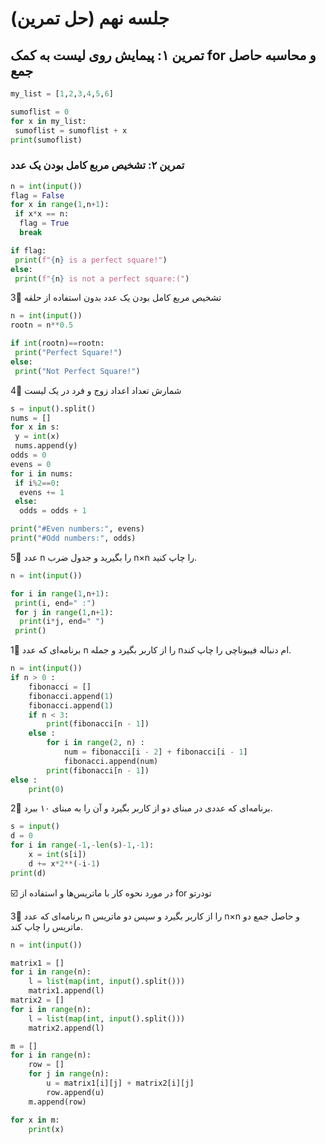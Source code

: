 # جلسه نهم (حل تمرین)

 ## تمرین ۱: پیمایش روی لیست به کمک for و محاسبه حاصل جمع
```python
my_list = [1,2,3,4,5,6]

sumoflist = 0
for x in my_list:
 sumoflist = sumoflist + x
print(sumoflist)
```
### تمرین ۲: تشخیص مربع کامل بودن یک عدد
```python
n = int(input())
flag = False
for x in range(1,n+1):
 if x*x == n:
  flag = True
  break

if flag:
 print(f"{n} is a perfect square!")
else:
 print(f"{n} is not a perfect square:(")
```
3⃣ تشخیص مربع کامل بودن یک عدد بدون استفاده از حلقه
```python
n = int(input())
rootn = n**0.5

if int(rootn)==rootn:
 print("Perfect Square!")
else:
 print("Not Perfect Square!")
```
4⃣ شمارش تعداد اعداد زوج و فرد در یک لیست
```python
s = input().split()
nums = []
for x in s:
 y = int(x)
 nums.append(y)
odds = 0
evens = 0
for i in nums:
 if i%2==0:
  evens += 1
 else:
  odds = odds + 1

print("#Even numbers:", evens)
print("#Odd numbers:", odds)
```
5⃣ عدد n را بگیرید و جدول ضرب n×n را چاپ کنید.
```python
n = int(input())

for i in range(1,n+1):
 print(i, end=" :")
 for j in range(1,n+1):
  print(i*j, end=" ")
 print()
```
1⃣ برنامه‌ای که عدد n را از کاربر بگیرد و جمله nام دنباله فیبوناچی را چاپ کند.
```python
n = int(input())
if n > 0 :
    fibonacci = []
    fibonacci.append(1)
    fibonacci.append(1)
    if n < 3:
        print(fibonacci[n - 1])
    else :
        for i in range(2, n) :
            num = fibonacci[i - 2] + fibonacci[i - 1]
            fibonacci.append(num)
        print(fibonacci[n - 1])
else :
    print(0)
```
2⃣ برنامه‌ای که عددی در مبنای دو از کاربر بگیرد و آن را به مبنای ۱۰ ببرد.
```python
s = input()
d = 0
for i in range(-1,-len(s)-1,-1):
    x = int(s[i])
    d += x*2**(-i-1)
print(d)
```
☑️ در مورد نحوه کار با ماتریس‌ها و استفاده از for تودرتو

3⃣ برنامه‌ای که عدد n را از کاربر بگیرد و سپس دو ماتریس n×n و حاصل جمع دو ماتریس را چاپ کند.
```python
n = int(input())

matrix1 = []
for i in range(n):
    l = list(map(int, input().split()))
    matrix1.append(l)
matrix2 = []
for i in range(n):
    l = list(map(int, input().split()))
    matrix2.append(l)

m = []
for i in range(n):
    row = []
    for j in range(n):
        u = matrix1[i][j] + matrix2[i][j]
        row.append(u)
    m.append(row)

for x in m:
    print(x)
```
